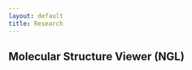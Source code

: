 ```yaml
---
layout: default
title: Research
---
```


<h2>Molecular Structure Viewer (NGL)</h2>

<div id="ngl-container" style="width: 600px; height: 600px; margin: 1rem auto;"></div>

<script>
  var stage = new NGL.Stage("ngl-container");

  window.addEventListener("resize", () => stage.handleResize());

  function updateNglBackground(theme) {
    if (theme === "dark") {
      stage.setParameters({ backgroundColor: 0x1b1b1b });
    } else {
      stage.setParameters({ backgroundColor: 0xffffff });
    }
  }

  // Initial background color based on current theme
  updateNglBackground(document.documentElement.getAttribute("data-theme"));

  // Load structure with chain-specific coloring
  stage.loadFile("assets/structures/4dxr.pdb").then(function(component) {
    component.addRepresentation("cartoon", {
      color: "chainname",
      sele: "chain A or chain B"
    });
    component.autoView();
  });

  // Listen to theme change event and update background
  window.addEventListener("themeChanged", (event) => {
    updateNglBackground(event.detail.theme);
  });
</script>
